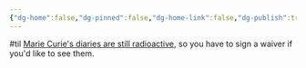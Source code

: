 ```yaml
---
{"dg-home":false,"dg-pinned":false,"dg-home-link":false,"dg-publish":true,"tags":["dgblip"],"created-date":"2023-01-15T00:00:00","disabled rules":["yaml-title","yaml-title-alias","file-name-heading"],"title":"philipp @ 2023-01-15","dg-permalink":"2023/01/15/diary-marie-curie/","updated-date":"2025-04-30T22:28:14","dg-path":"blips/2023-01-15-diary-marie-curie.md","permalink":"/2023/01/15/diary-marie-curie/","dgPassFrontmatter":true}
---
```



#til
[Marie Curie's diaries are still radioactive](https://twitter.com/EurekaKreuzwort/status/1613785442293321729?cxt=HHwWgsC4-efTqOUsAAAA), so you have to sign a waiver if you'd like to see them.



